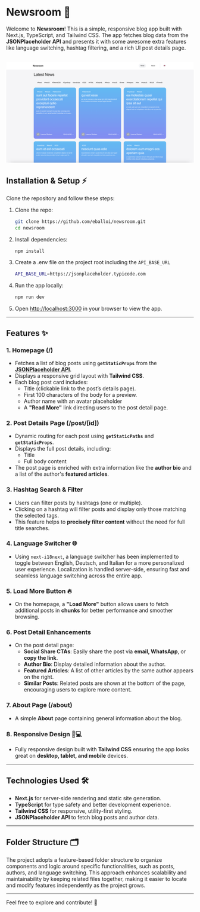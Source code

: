 # **Newsroom** 🚀

Welcome to **Newsroom**! This is a simple, responsive blog app built with Next.js, TypeScript, and Tailwind CSS. The app fetches blog data from the **JSONPlaceholder API** and presents it with some awesome extra features like language switching, hashtag filtering, and a rich UI post details page.

## ![Preview](https://raw.githubusercontent.com/eballoi/newsroom/main/public/preview.png)

## **Installation & Setup ⚡**

Clone the repository and follow these steps:

1. Clone the repo:

   ```bash
   git clone https://github.com/eballoi/newsroom.git
   cd newsroom
   ```

2. Install dependencies:

   ```bash
   npm install
   ```

3. Create a .env file on the project root including the `API_BASE_URL`

   ```bash
   API_BASE_URL=https://jsonplaceholder.typicode.com
   ```

4. Run the app locally:

   ```bash
   npm run dev
   ```

5. Open [http://localhost:3000](http://localhost:3000) in your browser to view the app.

---

## **Features ✨**

### **1. Homepage (/)**

- Fetches a list of blog posts using **`getStaticProps`** from the **[JSONPlaceholder API](https://jsonplaceholder.typicode.com/posts)**.
- Displays a responsive grid layout with **Tailwind CSS**.
- Each blog post card includes:
  - Title (clickable link to the post’s details page).
  - First 100 characters of the body for a preview.
  - Author name with an avatar placeholder
  - A **"Read More"** link directing users to the post detail page.

### **2. Post Details Page (/post/[id])**

- Dynamic routing for each post using **`getStaticPaths`** and **`getStaticProps`**.
- Displays the full post details, including:
  - Title
  - Full body content
- The post page is enriched with extra information like the **author bio** and a list of the author's **featured articles**.

### **3. Hashtag Search & Filter**

- Users can filter posts by hashtags (one or multiple).
- Clicking on a hashtag will filter posts and display only those matching the selected tags.
- This feature helps to **precisely filter content** without the need for full title searches.

### 4. **Language Switcher 🌐**

- Using `next-i18next`, a language switcher has been implemented to toggle between English, Deutsch, and Italian for a more personalized user experience. Localization is handled server-side, ensuring fast and seamless language switching across the entire app.

### **5. Load More Button** 🔥

- On the homepage, a **"Load More"** button allows users to fetch additional posts in **chunks** for better performance and smoother browsing.

### **6. Post Detail Enhancements**

- On the post detail page:
  - **Social Share CTAs**: Easily share the post via **email, WhatsApp**, or **copy the link**.
  - **Author Bio**: Display detailed information about the author.
  - **Featured Articles**: A list of other articles by the same author appears on the right.
  - **Similar Posts**: Related posts are shown at the bottom of the page, encouraging users to explore more content.

### **7. About Page (/about)**

- A simple **About** page containing general information about the blog.

### **8. Responsive Design 📱💻**

- Fully responsive design built with **Tailwind CSS** ensuring the app looks great on **desktop, tablet, and mobile** devices.

---

## **Technologies Used 🛠️**

- **Next.js** for server-side rendering and static site generation.
- **TypeScript** for type safety and better development experience.
- **Tailwind CSS** for responsive, utility-first styling.
- **JSONPlaceholder API** to fetch blog posts and author data.

---

## **Folder Structure 🗂️**

The project adopts a feature-based folder structure to organize components and logic around specific functionalities, such as posts, authors, and language switching. This approach enhances scalability and maintainability by keeping related files together, making it easier to locate and modify features independently as the project grows.

---

Feel free to explore and contribute! 🚀
